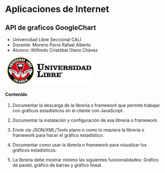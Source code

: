 # Aplicaciones de Internet
## API de graficos GoogleChart
* Univercidad Libre Seccional CALI
* Docente: Moreno Parra Rafael Alberto
* Alumno: Wilfredo Cristóbal Olano Chávez

![GitHub Logo](/resources/logoUL.png)


#### Contenido

1. Documentar la descarga de la librería o framework que permite trabajar con gráficos estadísticos en el cliente con JavaScript.

2. Documentar la instalación y configuración de esa librería o framework.

3. Envíe via JSON/XML/Texto plano o como lo requiera la librería o framework para hacer el gráfico estadístico. 

4. Documentar como usar la librería o framework para visualizar los gráficos estadísticos.

5. La librería debe mostrar mínimo las siguientes funcionalidades: Gráfico de pastel, gráfico de barras y gráfico lineal.
